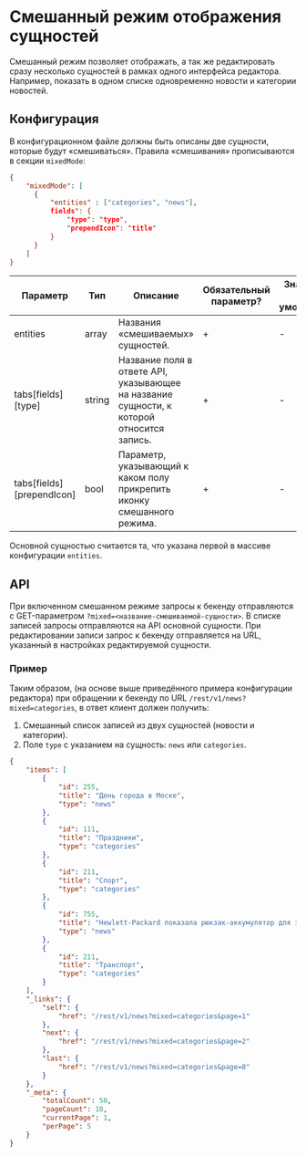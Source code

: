 # Смешанный режим отображения сущностей

Смешанный режим позволяет отображать, а так же редактировать сразу несколько сущностей в рамках одного интерфейса 
редактора. Например, показать в одном списке одновременно новости и категории новостей.

## Конфигурация

В конфигурационном файле должны быть описаны две сущности, которые будут «смешиваться». Правила «смешивания» 
прописываются в секции `mixedMode`:

```json
{
    "mixedMode": [
      {
          "entities" : ["categories", "news"],
          fields": {
              "type": "type",
              "prependIcon": "title"
          }
      }
    ]
}
```

| Параметр | Тип | Описание | Обязательный параметр? | Значение по-умолчанию |
| --- | --- | --- | --- | --- |
| entities | array | Названия «смешиваемых» сущностей. | + | - |
| tabs[fields][type] | string | Название поля в ответе API, указывающее на название сущности, к которой относится запись. | + | - |
| tabs[fields][prependIcon] | bool | Параметр, указывающий к каком полу прикрепить иконку смешанного режима. | + | - |

Основной сущностью считается та, что указана первой в массиве конфигурации `entities`.

## API

При включенном смешанном режиме запросы к бекенду отправляются с GET-параметром `?mixed=<название-смешиваемой-сущности>`. 
В списке записей запросы отправляются на API основной сущности. При редактировании записи запрос к бекенду отправляется 
на URL, указанный в настройках редактируемой сущности.

### Пример

Таким образом, (на основе выше приведённого примера конфигурации редактора) при обращении к бекенду по 
URL `/rest/v1/news?mixed=categories`, в ответ клиент должен получить:

1. Смешанный список записей из двух сущностей (новости и категории).
2. Поле `type` с указанием на сущность: `news` или `categories`.

```json
{
    "items": [
        {
            "id": 255,
            "title": "День города в Моске",
            "type": "news"
        },
        {
            "id": 111,
            "title": "Праздники",
            "type": "categories"
        },
        {
            "id": 211,
            "title": "Спорт",
            "type": "categories"
        },
        {
            "id": 755,
            "title": "Hewlett-Packard показала рюкзак-аккумулятор для зарядки гаджетов",
            "type": "news"
        },
        {
            "id": 211,
            "title": "Транспорт",
            "type": "categories"
        }
    ],
    "_links": {
        "self": {
            "href": "/rest/v1/news?mixed=categories&page=1"
        },
        "next": {
            "href": "/rest/v1/news?mixed=categories&page=2"
        },
        "last": {
            "href": "/rest/v1/news?mixed=categories&page=8"
        }
    },
    "_meta": {
        "totalCount": 50,
        "pageCount": 10,
        "currentPage": 1,
        "perPage": 5
    }
}
```
